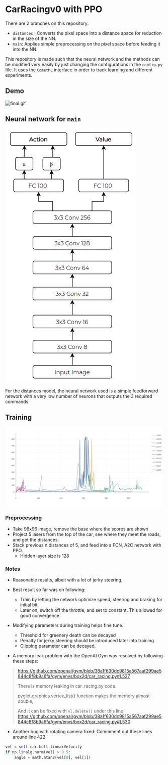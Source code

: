 # CarRacingv0 with PPO 

There are 2 branches on this repository:
- `distances` : Converts the pixel space into a distance space for reduction in the size of the NN.
- `main`: Applies simple preprocessing on the pixel space before feeding it into the NN.


This repository is made such that the neural network and the methods can be modified very easily by just changing the configurations in the `config.py` file. It uses the `CometML` interface in order to track learning and different experiments.



## Demo

![final.gif](final.gif)


## Neural network for `main`

![final.gif](images/nn.png)

For the distances model, the neural network used is a simple feedforward network with a very low number of neurons that outputs the 3 required commands.

## Training
![final.gif](images/training.jpeg)

### Preprocessing

- Take 96x96 image, remove the base where the scores are shown
- Project 5 lasers from the top of the car, see where they meet the roads, and get the distances.
- Stack previous n distances of 5, and feed into a FCN, A2C network with PPO.
    - Hidden layer size is 128



### Notes

- Reasonable results, albeit with a lot of jerky steering.

- Best result so far was on following:
    - Train by letting the network optimize speed, steering and braking for initial bit.
    - Later on, switch off the throttle, and set to constant. This allowed for good convergence.

- Modifying parameters during training helps fine tune.
    - Threshold for greenery death can be decayed
    - Penalty for jerky steering should be introduced later into training
    - Clipping parameter can be decayed.


- A memory leak problem with the OpenAI Gym was resolved by following these steps:

> https://github.com/openai/gym/blob/38a1f630dc9815a567aaf299ae5844c8f8b9a6fa/gym/envs/box2d/car_racing.py#L527
> 
> There is memory leaking in car_racing.py code.
> 
> pyglet.graphics.vertex_list() function makes the memory almost double,
> 
> And it can be fixed with `vl.delete()` under this line
> https://github.com/openai/gym/blob/38a1f630dc9815a567aaf299ae5844c8f8b9a6fa/gym/envs/box2d/car_racing.py#L530


- Another bug with rotating camera fixed:
Commment out these lines around line 422
```python
vel = self.car.hull.linearVelocity
if np.linalg.norm(vel) > 0.5:
    angle = math.atan2(vel[0], vel[1])
```